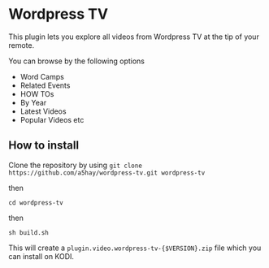 # Wordpress TV
This plugin lets you explore all videos from Wordpress TV at the tip of your remote.

You can browse by the following options

- Word Camps
- Related Events
- HOW TOs
- By Year
- Latest Videos
- Popular Videos etc

## How to install

Clone the repository by using `git clone https://github.com/a5hay/wordpress-tv.git wordpress-tv`

then

`cd wordpress-tv`

then

`sh build.sh`

This will create a `plugin.video.wordpress-tv-{$VERSION}.zip` file which you can install on KODI.



